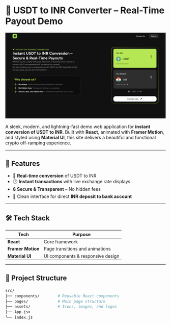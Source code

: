# 💱 USDT to INR Converter – Real-Time Payout Demo

![Screenshot](./public/home.png)

A sleek, modern, and lightning-fast demo web application for **instant conversion of USDT to INR**. Built with **React**, animated with **Framer Motion**, and styled using **Material UI**, this site delivers a beautiful and functional crypto off-ramping experience.

---

## 🚀 Features

- 🔁 **Real-time conversion** of USDT to INR
- 🕐 **Instant transactions** with live exchange rate displays
- 🔒 **Secure & Transparent** – No hidden fees
- 💸 Clean interface for direct **INR deposit to bank account**

---

## 🛠️ Tech Stack

| Tech             | Purpose                          |
|------------------|----------------------------------|
| **React**        | Core framework                   |
| **Framer Motion**| Page transitions and animations  |
| **Material UI**  | UI components & responsive design|

---


## 📂 Project Structure

```bash
src/
├── components/        # Reusable React components
├── pages/             # Main page structure
├── assets/            # Icons, images, and logos
├── App.jsx
└── index.js
